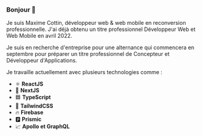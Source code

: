 ### Bonjour 👋

Je suis Maxime Cottin, développeur web & web mobile en reconversion professionnelle.
J'ai déjà obtenu un titre professionnel Développeur Web et Web Mobile en avril 2022.

Je suis en recherche d'entreprise pour une alternance qui commencera en septembre pour préparer un titre professionnel de Concepteur et Développeur d'Applications.

Je travaille actuellement avec plusieurs technologies comme : 
  - ⚛️ **ReactJS**
  - 🧰 **NextJS**
  - 🟦 **TypeScript**
  - 🌊 **TailwindCSS**
  - 🔥 **Firebase**
  - 🅿️ **Prismic**
  - 📈 **Apollo et GraphQL**

<!--
- 🔭 I’m currently working on ...
- 🌱 I’m currently learning ...
- 👯 I’m looking to collaborate on ...
- 🤔 I’m looking for help with ...
- 💬 Ask me about ...
- 📫 How to reach me: ...
- 😄 Pronouns: ...
- ⚡ Fun fact: ...
-->
